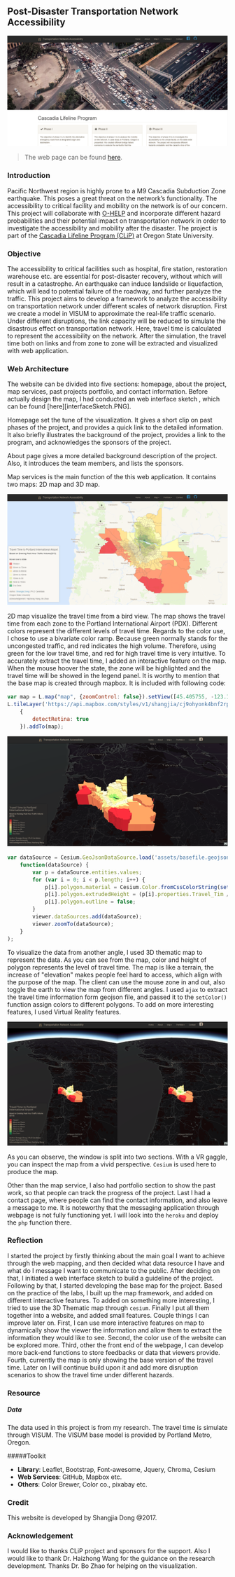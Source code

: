 ## Post-Disaster Transportation Network Accessibility 

![web interface](./img/webInterface.PNG)

> The web page can be found [here](https://shangjiadong.github.io/netAcce/).

### Introduction

Pacific Northwest region is highly prone to a M9 Cascadia Subduction Zone earthquake.  This poses a great threat on the network’s functionality. The accessibility to critical facility and mobility on the network is of our concern. This project will collaborate with [O-HELP](ohelp.oregonstate.edu) and incorporate different hazard probabilities and their potential impact on transportation network in order to investigate the accessibility and mobility after the disaster. The project is part of the [Cascadia Lifeline Program (CLiP)](http://cascadia.oregonstate.edu/) at Oregon State University. 

### Objective 

The accessibility to critical facilities such as hospital, fire station,  restoration warehouse etc. are essential for post-disaster recovery, without which will result in a catastrophe. An earthquake can induce landslide or liquefaction, which will lead to potential failure of the roadway, and further paralyze the traffic. This project aims to develop a framework to analyze the accessibility on transportation network under different scales of network disruption. First we create a model in VISUM to approximate the real-life traffic scenario. Under different disruptions, the link capacity will be reduced to simulate the disastrous effect on transportation network. Here, travel time is calculated to represent the accessibility on the network. After the simulation, the travel time both on links and from zone to zone will be extracted and visualized with web application. 

### Web Architecture 

The website can be divided into five sections: homepage, about the project, map services, past projects portfolio, and contact information. Before actually design the map, I had conducted an web interface sketch , which can be found [here][interfaceSketch.PNG].

Homepage set the tune of the visualization. It gives a short clip on past phases of the project, and provides a quick link to the detailed information. It also briefly illustrates the background of the project, provides a link to the program, and acknowledges the sponsors of the project. 

About page gives a more detailed background description of the project. Also, it introduces the team members, and lists the sponsors. 

Map services is the main function of the this web application. It contains two maps: 2D map and 3D map. 

![2D map](./img/map2d.PNG)

2D map visualize the travel time from a bird view. The map shows the travel time from each zone to the Portland International Airport (PDX). Different colors represent the different levels of travel time. Regards to the color use, I chose to use a bivariate color ramp. Because green normally stands for the uncongested traffic, and red indicates the high volume. Therefore, using green for the low travel time, and red for high travel time is very intuitive. To accurately extract the travel time, I added an interactive feature on the map. When the mouse hoover the state, the zone will be highlighted and the travel time will be showed in the legend panel. It is worthy to mention that the base map is created through mapbox. It is included with following code:

```javascript
var map = L.map("map", {zoomControl: false}).setView([45.405755, -123.117511], 9); // deactivate the zoomControl
L.tileLayer('https://api.mapbox.com/styles/v1/shangjia/cj9ohyonk4bnf2rp9lu9pjegl/tiles/256/{z}/{x}/{y}?access_token=pk.eyJ1Ijoic2hhbmdqaWEiLCJhIjoiY2o4eGYybHVtMjFpMTJ3cDhkNTlsNG1qeiJ9.eOP2kq4hzAJaTMg4Rqg5yA',
    {
        detectRetina: true
    }).addTo(map);
```

![2D map](./img/map3d.PNG)

```javascript
var dataSource = Cesium.GeoJsonDataSource.load('assets/basefile.geojson').then(
    function(dataSource) {
        var p = dataSource.entities.values;
        for (var i = 0; i < p.length; i++) {
            p[i].polygon.material = Cesium.Color.fromCssColorString(setColor(p[i].properties.Travel_Tim));
            p[i].polygon.extrudedHeight = (p[i].properties.Travel_Tim /60)* (p[i].properties.Travel_Tim/60) * 5;
            p[i].polygon.outline = false;
        }
        viewer.dataSources.add(dataSource);
        viewer.zoomTo(dataSource);
    }
);
```

To visualize the data from another angle, I used 3D thematic map to represent the data. As you can see from the map, color and height of polygon represents the level of travel time. The map is like a terrain, the increase of "elevation" makes people feel hard to access, which align with the purpose of the map. The client can use the mouse zone in and out, also toggle the earth to view the map from different angles. I used `ajax` to extract the travel time information form geojson file, and passed it to the `setColor()` function assign colors to different polygons. To add on more interesting features, I used Virtual Reality features.

![2D map](./img/mapvr.PNG)

As you can observe, the window is split into two sections. With a VR gaggle, you can inspect the map from a vivid perspective. `Cesium` is used here to produce the map. 

Other than the map service, I also had portfolio section to show the past work, so that people can track the progress of the project. Last I had a contact page, where people can find the contact information, and also leave a message to me. It is noteworthy that the messaging application through webpage is not fully functioning yet. I will look into the `heroku` and deploy the `php` function there. 

### Reflection 

I started the project by firstly thinking about the main goal I want to achieve through the web mapping, and then decided what data resource I have and what do I message I want to communicate to the public. After deciding on that, I initiated a web interface sketch to build a guideline of the project. Following by that, I started developing the base map for the project. Based on the practice of the labs, I built up the map framework, and added on different interactive features. To added on something more interesting, I tried to use the 3D Thematic map through `cesium`. Finally I put all them together into a website, and added small features. Couple things I can improve later on. First, I can use more interactive features on map to dynamically show the viewer the information and allow them to extract the information they would like to see. Second, the color use of the website can be explored more. Third, other the front end of the webpage, I can develop more back-end functions to store feedbacks or data that viewers provide. Fourth, currently the map is only showing the base version of the travel time. Later on I will continue build upon it and add more disruption scenarios to show the travel time under different hazards. 

### Resource

##### Data

The data used in this project is from my research. The travel time is simulate through VISUM. The VISUM base model is provided by Portland Metro, Oregon. 

#####Toolkit

- **Library**: Leaflet, Bootstrap, Font-awesome, Jquery, Chroma, Cesium 
- **Web Services**:  GitHub, Mapbox etc. 
- **Others**: Color Brewer, Color co., pixabay etc. 

### Credit 

This website is developed by Shangjia Dong @2017. 

### Acknowledgement

I would like to thanks CLiP project and sponsors for the support. Also I would like to thank Dr. Haizhong Wang for the guidance on the research development. Thanks Dr. Bo Zhao for helping on the visualization. 